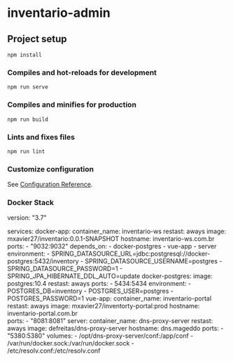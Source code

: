 # inventario-admin

## Project setup
```
npm install
```

### Compiles and hot-reloads for development
```
npm run serve
```

### Compiles and minifies for production
```
npm run build
```

### Lints and fixes files
```
npm run lint
```

### Customize configuration
See [Configuration Reference](https://cli.vuejs.org/config/).

### Docker Stack

version: "3.7"

services:
  docker-app:
    container_name: inventario-ws
    restast: aways
    image: mxavier27/inventario:0.0.1-SNAPSHOT
    hostname: inventario-ws.com.br
    ports:
      - "9032:9032"
    depends_on:
      - docker-postgres
      - vue-app
      - server
    environment:
      - SPRING_DATASOURCE_URL=jdbc:postgresql://docker-postgres:5432/inventory
      - SPRING_DATASOURCE_USERNAME=postgres
      - SPRING_DATASOURCE_PASSWORD=1
      - SPRING_JPA_HIBERNATE_DDL_AUTO=update
  docker-postgres:
    image: postgres:10.4
    restast: aways
    ports:
      - 5434:5434
    environment:
      - POSTGRES_DB=inventory
      - POSTGRES_USER=postgres
      - POSTGRES_PASSWORD=1
  vue-app:
    container_name: inventario-portal
    restast: aways
    image: mxavier27/inventorty-portal:prod
    hostname: inventario-portal.com.br  
    ports:
      - "8081:8081"
  server:
    container_name: dns-proxy-server
    restast: aways
    image: defreitas/dns-proxy-server
    hostname: dns.mageddo
    ports:
      - "5380:5380"
    volumes:
      - /opt/dns-proxy-server/conf:/app/conf
      - /var/run/docker.sock:/var/run/docker.sock
      - /etc/resolv.conf:/etc/resolv.conf
